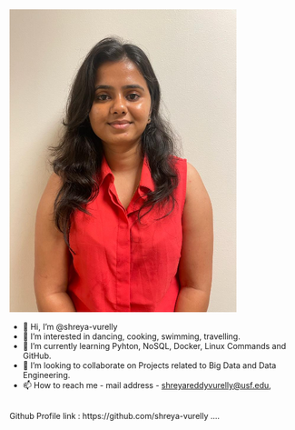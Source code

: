 <img src = https://github.com/shreya-vurelly/Introduction/blob/be6e1db483612e2aac8af092e55259eccfa6ef8c/6048abe9-e157-42d3-b7ac-801aff045c42.jpg width = 400>

- 👋 Hi, I’m @shreya-vurelly
- 👀 I’m interested in dancing, cooking, swimming, travelling.
- 🌱 I’m currently learning Pyhton, NoSQL, Docker, Linux Commands and GitHub.
- 💞️ I’m looking to collaborate on Projects related to Big Data and Data Engineering.
- 📫 How to reach me - mail address - shreyareddyvurelly@usf.edu, 
<br>
Github Profile link : https://github.com/shreya-vurelly
<!---
shreya-vurelly/shreya-vurelly is a ✨ special ✨ repository because its `README.md` (this file) appears on your GitHub profile.
You can click the Preview link to take a look at your changes.
--->
....
